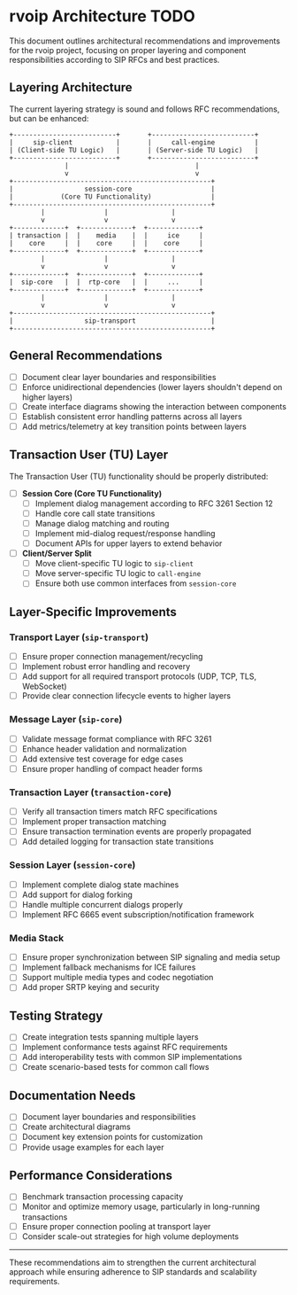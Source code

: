 # rvoip Architecture TODO

This document outlines architectural recommendations and improvements for the rvoip project, focusing on proper layering and component responsibilities according to SIP RFCs and best practices.

## Layering Architecture

The current layering strategy is sound and follows RFC recommendations, but can be enhanced:

```
+--------------------------+       +--------------------------+
|     sip-client           |       |     call-engine          |
| (Client-side TU Logic)   |       | (Server-side TU Logic)   |
+--------------------------+       +--------------------------+
              |                                |
              v                                v
+--------------------------------------------------+
|                  session-core                    |
|            (Core TU Functionality)               |
+--------------------------------------------------+
        |               |                |
        v               v                v
+-------------+  +-------------+  +-------------+
| transaction |  |    media    |  |     ice     |
|    core     |  |    core     |  |    core     |
+-------------+  +-------------+  +-------------+
        |               |                |
        v               v                v
+-------------+  +-------------+  +-------------+
|  sip-core   |  |  rtp-core   |  |     ...     |
+-------------+  +-------------+  +-------------+
        |               |                |
        v               v                v
+--------------------------------------------------+
|                  sip-transport                   |
+--------------------------------------------------+
```

## General Recommendations

- [ ] Document clear layer boundaries and responsibilities
- [ ] Enforce unidirectional dependencies (lower layers shouldn't depend on higher layers)
- [ ] Create interface diagrams showing the interaction between components
- [ ] Establish consistent error handling patterns across all layers
- [ ] Add metrics/telemetry at key transition points between layers

## Transaction User (TU) Layer

The Transaction User (TU) functionality should be properly distributed:

- [ ] **Session Core (Core TU Functionality)**
  - [ ] Implement dialog management according to RFC 3261 Section 12
  - [ ] Handle core call state transitions
  - [ ] Manage dialog matching and routing
  - [ ] Implement mid-dialog request/response handling
  - [ ] Document APIs for upper layers to extend behavior

- [ ] **Client/Server Split**
  - [ ] Move client-specific TU logic to `sip-client`
  - [ ] Move server-specific TU logic to `call-engine`
  - [ ] Ensure both use common interfaces from `session-core`

## Layer-Specific Improvements

### Transport Layer (`sip-transport`)

- [ ] Ensure proper connection management/recycling
- [ ] Implement robust error handling and recovery
- [ ] Add support for all required transport protocols (UDP, TCP, TLS, WebSocket)
- [ ] Provide clear connection lifecycle events to higher layers

### Message Layer (`sip-core`)

- [ ] Validate message format compliance with RFC 3261
- [ ] Enhance header validation and normalization
- [ ] Add extensive test coverage for edge cases
- [ ] Ensure proper handling of compact header forms

### Transaction Layer (`transaction-core`)

- [ ] Verify all transaction timers match RFC specifications
- [ ] Implement proper transaction matching
- [ ] Ensure transaction termination events are properly propagated
- [ ] Add detailed logging for transaction state transitions

### Session Layer (`session-core`)

- [ ] Implement complete dialog state machines
- [ ] Add support for dialog forking
- [ ] Handle multiple concurrent dialogs properly
- [ ] Implement RFC 6665 event subscription/notification framework

### Media Stack

- [ ] Ensure proper synchronization between SIP signaling and media setup
- [ ] Implement fallback mechanisms for ICE failures
- [ ] Support multiple media types and codec negotiation
- [ ] Add proper SRTP keying and security

## Testing Strategy

- [ ] Create integration tests spanning multiple layers
- [ ] Implement conformance tests against RFC requirements
- [ ] Add interoperability tests with common SIP implementations
- [ ] Create scenario-based tests for common call flows

## Documentation Needs

- [ ] Document layer boundaries and responsibilities
- [ ] Create architectural diagrams
- [ ] Document key extension points for customization
- [ ] Provide usage examples for each layer

## Performance Considerations

- [ ] Benchmark transaction processing capacity
- [ ] Monitor and optimize memory usage, particularly in long-running transactions
- [ ] Ensure proper connection pooling at transport layer
- [ ] Consider scale-out strategies for high volume deployments

---

These recommendations aim to strengthen the current architectural approach while ensuring adherence to SIP standards and scalability requirements. 